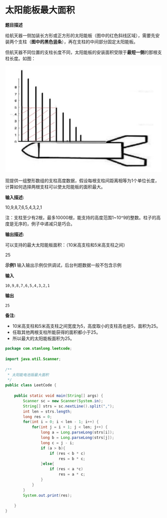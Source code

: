 # 太阳能板最大面积

**题目描述**

给航天器一侧加装长方形或正方形的太阳能板（图中的红色斜线区域），需要先安装两个支柱（**图中的黑色竖条**），再在支柱的中间部分固定太阳能板。

但航天器不同位置的支柱长度不同，太阳能板的安装面积受限于**最短一侧**的那根支柱长度。如图：

![](../doc/08.png)

现提供一组整形数组的支柱高度数据，假设每根支柱间距离相等为1个单位长度，计算如何选择两根支柱可以使太阳能板的面积最大。

**输入描述:**

10,9,8,7,6,5,4,3,2,1

注：支柱至少有2根，最多10000根，能支持的高度范围1~10^9的整数。柱子的高度是无序的，例子中递减只是巧合。

**输出描述:**

可以支持的最大太阳能板面积：（10米高支柱和5米高支柱之间）

25

**示例1**  输入输出示例仅供调试，后台判题数据一般不包含示例

**输入**

```
10,9,8,7,6,5,4,3,2,1
```

**输出**

```
25
```

**备注:**

- 10米高支柱和5米高支柱之间宽度为5，高度取小的支柱高也是5，面积为25。
- 任取其他两根支柱所能获得的面积都小于25。
- 所以最大的太阳能板面积为25。

```java
package com.stanlong.leetcode;

import java.util.Scanner;

/**
 * 太阳能电池版最大面积
 */
public class LeetCode {

    public static void main(String[] args) {
        Scanner sc = new Scanner(System.in);
        String[] strs = sc.nextLine().split(",");
        int len = strs.length;
        long res = 0;
        for(int i = 0; i < len - 1; i++) {
            for(int j = i + 1; j < len; j++) {
                long a = Long.parseLong(strs[i]);
                long b = Long.parseLong(strs[j]);
                long c = j - i;
                if (a > b){
                    if (res < b * c)
                        res = b * c;
                }else{
                    if (res < a *c)
                        res = a * c;
                }
            }
        }
        System.out.print(res);

    }
}
```

